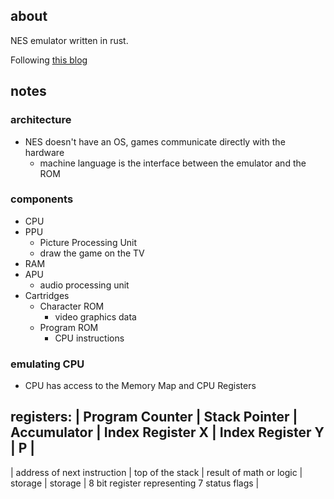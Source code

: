 ## about

NES emulator written in rust.

Following [this blog](https://bugzmanov.github.io/nes_ebook/chapter_1.html)

## notes

### architecture
- NES doesn't have an OS, games communicate directly with the hardware
    - machine language is the interface between the emulator and the ROM

### components
- CPU
- PPU
    - Picture Processing Unit
    - draw the game on the TV
- RAM
- APU
    - audio processing unit
- Cartridges
    - Character ROM
        - video graphics data
    - Program ROM
        - CPU instructions

### emulating CPU
- CPU has access to the Memory Map and CPU Registers

registers:
| Program Counter | Stack Pointer | Accumulator | Index Register X | Index Register Y | P |
------
| address of next instruction | top of the stack | result of math or logic | storage | storage | 8 bit register representing 7 status flags |



